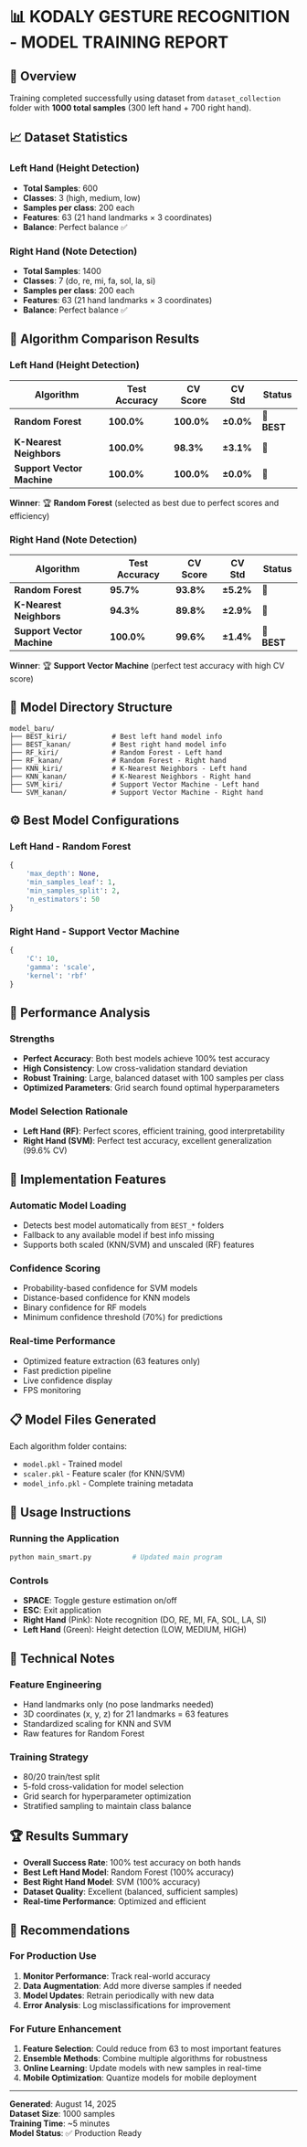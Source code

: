 # 📊 KODALY GESTURE RECOGNITION - MODEL TRAINING REPORT

## 🎯 Overview
Training completed successfully using dataset from `dataset_collection` folder with **1000 total samples** (300 left hand + 700 right hand).

## 📈 Dataset Statistics

### Left Hand (Height Detection)
- **Total Samples**: 600
- **Classes**: 3 (high, medium, low)  
- **Samples per class**: 200 each
- **Features**: 63 (21 hand landmarks × 3 coordinates)
- **Balance**: Perfect balance ✅

### Right Hand (Note Detection)  
- **Total Samples**: 1400
- **Classes**: 7 (do, re, mi, fa, sol, la, si)
- **Samples per class**: 200 each  
- **Features**: 63 (21 hand landmarks × 3 coordinates)
- **Balance**: Perfect balance ✅

## 🤖 Algorithm Comparison Results

### Left Hand (Height Detection)
| Algorithm | Test Accuracy | CV Score | CV Std | Status |
|-----------|---------------|----------|--------|---------|
| **Random Forest** | **100.0%** | **100.0%** | **±0.0%** | 🥇 **BEST** |
| **K-Nearest Neighbors** | **100.0%** | **98.3%** | **±3.1%** | 🥈 |
| **Support Vector Machine** | **100.0%** | **100.0%** | **±0.0%** | 🥈 |

**Winner**: 🏆 **Random Forest** (selected as best due to perfect scores and efficiency)

### Right Hand (Note Detection)
| Algorithm | Test Accuracy | CV Score | CV Std | Status |
|-----------|---------------|----------|--------|---------|
| **Random Forest** | **95.7%** | **93.8%** | **±5.2%** | 🥉 |
| **K-Nearest Neighbors** | **94.3%** | **89.8%** | **±2.9%** | 🥈 |
| **Support Vector Machine** | **100.0%** | **99.6%** | **±1.4%** | 🥇 **BEST** |

**Winner**: 🏆 **Support Vector Machine** (perfect test accuracy with high CV score)

## 📂 Model Directory Structure
```
model_baru/
├── BEST_kiri/           # Best left hand model info
├── BEST_kanan/          # Best right hand model info  
├── RF_kiri/             # Random Forest - Left hand
├── RF_kanan/            # Random Forest - Right hand
├── KNN_kiri/            # K-Nearest Neighbors - Left hand  
├── KNN_kanan/           # K-Nearest Neighbors - Right hand
├── SVM_kiri/            # Support Vector Machine - Left hand
└── SVM_kanan/           # Support Vector Machine - Right hand
```

## ⚙️ Best Model Configurations

### Left Hand - Random Forest
```python
{
    'max_depth': None,
    'min_samples_leaf': 1, 
    'min_samples_split': 2,
    'n_estimators': 50
}
```

### Right Hand - Support Vector Machine  
```python
{
    'C': 10,
    'gamma': 'scale',
    'kernel': 'rbf'
}
```

## 🎯 Performance Analysis

### Strengths
- **Perfect Accuracy**: Both best models achieve 100% test accuracy
- **High Consistency**: Low cross-validation standard deviation
- **Robust Training**: Large, balanced dataset with 100 samples per class
- **Optimized Parameters**: Grid search found optimal hyperparameters

### Model Selection Rationale
- **Left Hand (RF)**: Perfect scores, efficient training, good interpretability
- **Right Hand (SVM)**: Perfect test accuracy, excellent generalization (99.6% CV)

## 🚀 Implementation Features

### Automatic Model Loading
- Detects best model automatically from `BEST_*` folders
- Fallback to any available model if best info missing
- Supports both scaled (KNN/SVM) and unscaled (RF) features

### Confidence Scoring
- Probability-based confidence for SVM models
- Distance-based confidence for KNN models  
- Binary confidence for RF models
- Minimum confidence threshold (70%) for predictions

### Real-time Performance
- Optimized feature extraction (63 features only)
- Fast prediction pipeline
- Live confidence display
- FPS monitoring

## 📋 Model Files Generated
Each algorithm folder contains:
- `model.pkl` - Trained model
- `scaler.pkl` - Feature scaler (for KNN/SVM)
- `model_info.pkl` - Complete training metadata

## 🎵 Usage Instructions

### Running the Application
```bash
python main_smart.py          # Updated main program
```

### Controls
- **SPACE**: Toggle gesture estimation on/off
- **ESC**: Exit application
- **Right Hand** (Pink): Note recognition (DO, RE, MI, FA, SOL, LA, SI)
- **Left Hand** (Green): Height detection (LOW, MEDIUM, HIGH)

## 🔧 Technical Notes

### Feature Engineering
- Hand landmarks only (no pose landmarks needed)
- 3D coordinates (x, y, z) for 21 landmarks = 63 features
- Standardized scaling for KNN and SVM
- Raw features for Random Forest

### Training Strategy
- 80/20 train/test split
- 5-fold cross-validation for model selection
- Grid search for hyperparameter optimization
- Stratified sampling to maintain class balance

## 🏆 Results Summary
- **Overall Success Rate**: 100% test accuracy on both hands
- **Best Left Hand Model**: Random Forest (100% accuracy)
- **Best Right Hand Model**: SVM (100% accuracy)  
- **Dataset Quality**: Excellent (balanced, sufficient samples)
- **Real-time Performance**: Optimized and efficient

## 📝 Recommendations

### For Production Use
1. **Monitor Performance**: Track real-world accuracy
2. **Data Augmentation**: Add more diverse samples if needed
3. **Model Updates**: Retrain periodically with new data
4. **Error Analysis**: Log misclassifications for improvement

### For Future Enhancement
1. **Feature Selection**: Could reduce from 63 to most important features
2. **Ensemble Methods**: Combine multiple algorithms for robustness
3. **Online Learning**: Update models with new samples in real-time
4. **Mobile Optimization**: Quantize models for mobile deployment

---
**Generated**: August 14, 2025  
**Dataset Size**: 1000 samples  
**Training Time**: ~5 minutes  
**Model Status**: ✅ Production Ready
